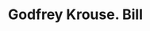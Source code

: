 ---
doi: 10.7916/D8TB2K2M
date_other: '1870'
date_other_textual: 1870-1879
form: printed ephemera
genre:
- Invoices
name:
- Godfrey Krouse
object_in_context_url: https://biggert.cul.columbia.edu/items/view/ave_biggert_01405
subject_hierarchical_geographic:
- Philadelphia, Pennsylvania, United States
subject_name:
- Godfrey Krouse
title: Godfrey Krouse. Bill
sort_title: Godfrey Krouse. Bill
call_number: ave_biggert_01405
coordinates:
- 40.00944444444445,-75.13333333333334
pid: ave_biggert_01405
identifiers: ave_biggert_01405
thumbnail: https://derivativo-1.library.columbia.edu/iiif/2/ldpd:344626/full/!256,256/0/native.jpg
permalink: /biggert/ave_biggert_01405/
layout: iiif-image-page
---